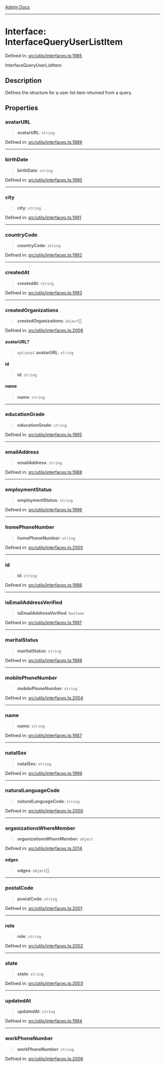 [Admin Docs](/)

---

# Interface: InterfaceQueryUserListItem

Defined in: [src/utils/interfaces.ts:1985](https://github.com/PalisadoesFoundation/talawa-admin/blob/main/src/utils/interfaces.ts#L1985)

InterfaceQueryUserListItem

## Description

Defines the structure for a user list item returned from a query.

## Properties

### avatarURL

> **avatarURL**: `string`

Defined in: [src/utils/interfaces.ts:1989](https://github.com/PalisadoesFoundation/talawa-admin/blob/main/src/utils/interfaces.ts#L1989)

---

### birthDate

> **birthDate**: `string`

Defined in: [src/utils/interfaces.ts:1990](https://github.com/PalisadoesFoundation/talawa-admin/blob/main/src/utils/interfaces.ts#L1990)

---

### city

> **city**: `string`

Defined in: [src/utils/interfaces.ts:1991](https://github.com/PalisadoesFoundation/talawa-admin/blob/main/src/utils/interfaces.ts#L1991)

---

### countryCode

> **countryCode**: `string`

Defined in: [src/utils/interfaces.ts:1992](https://github.com/PalisadoesFoundation/talawa-admin/blob/main/src/utils/interfaces.ts#L1992)

---

### createdAt

> **createdAt**: `string`

Defined in: [src/utils/interfaces.ts:1993](https://github.com/PalisadoesFoundation/talawa-admin/blob/main/src/utils/interfaces.ts#L1993)

---

### createdOrganizations

> **createdOrganizations**: `object`[]

Defined in: [src/utils/interfaces.ts:2008](https://github.com/PalisadoesFoundation/talawa-admin/blob/main/src/utils/interfaces.ts#L2008)

#### avatarURL?

> `optional` **avatarURL**: `string`

#### id

> **id**: `string`

#### name

> **name**: `string`

---

### educationGrade

> **educationGrade**: `string`

Defined in: [src/utils/interfaces.ts:1995](https://github.com/PalisadoesFoundation/talawa-admin/blob/main/src/utils/interfaces.ts#L1995)

---

### emailAddress

> **emailAddress**: `string`

Defined in: [src/utils/interfaces.ts:1988](https://github.com/PalisadoesFoundation/talawa-admin/blob/main/src/utils/interfaces.ts#L1988)

---

### employmentStatus

> **employmentStatus**: `string`

Defined in: [src/utils/interfaces.ts:1996](https://github.com/PalisadoesFoundation/talawa-admin/blob/main/src/utils/interfaces.ts#L1996)

---

### homePhoneNumber

> **homePhoneNumber**: `string`

Defined in: [src/utils/interfaces.ts:2005](https://github.com/PalisadoesFoundation/talawa-admin/blob/main/src/utils/interfaces.ts#L2005)

---

### id

> **id**: `string`

Defined in: [src/utils/interfaces.ts:1986](https://github.com/PalisadoesFoundation/talawa-admin/blob/main/src/utils/interfaces.ts#L1986)

---

### isEmailAddressVerified

> **isEmailAddressVerified**: `boolean`

Defined in: [src/utils/interfaces.ts:1997](https://github.com/PalisadoesFoundation/talawa-admin/blob/main/src/utils/interfaces.ts#L1997)

---

### maritalStatus

> **maritalStatus**: `string`

Defined in: [src/utils/interfaces.ts:1998](https://github.com/PalisadoesFoundation/talawa-admin/blob/main/src/utils/interfaces.ts#L1998)

---

### mobilePhoneNumber

> **mobilePhoneNumber**: `string`

Defined in: [src/utils/interfaces.ts:2004](https://github.com/PalisadoesFoundation/talawa-admin/blob/main/src/utils/interfaces.ts#L2004)

---

### name

> **name**: `string`

Defined in: [src/utils/interfaces.ts:1987](https://github.com/PalisadoesFoundation/talawa-admin/blob/main/src/utils/interfaces.ts#L1987)

---

### natalSex

> **natalSex**: `string`

Defined in: [src/utils/interfaces.ts:1999](https://github.com/PalisadoesFoundation/talawa-admin/blob/main/src/utils/interfaces.ts#L1999)

---

### naturalLanguageCode

> **naturalLanguageCode**: `string`

Defined in: [src/utils/interfaces.ts:2000](https://github.com/PalisadoesFoundation/talawa-admin/blob/main/src/utils/interfaces.ts#L2000)

---

### organizationsWhereMember

> **organizationsWhereMember**: `object`

Defined in: [src/utils/interfaces.ts:2014](https://github.com/PalisadoesFoundation/talawa-admin/blob/main/src/utils/interfaces.ts#L2014)

#### edges

> **edges**: `object`[]

---

### postalCode

> **postalCode**: `string`

Defined in: [src/utils/interfaces.ts:2001](https://github.com/PalisadoesFoundation/talawa-admin/blob/main/src/utils/interfaces.ts#L2001)

---

### role

> **role**: `string`

Defined in: [src/utils/interfaces.ts:2002](https://github.com/PalisadoesFoundation/talawa-admin/blob/main/src/utils/interfaces.ts#L2002)

---

### state

> **state**: `string`

Defined in: [src/utils/interfaces.ts:2003](https://github.com/PalisadoesFoundation/talawa-admin/blob/main/src/utils/interfaces.ts#L2003)

---

### updatedAt

> **updatedAt**: `string`

Defined in: [src/utils/interfaces.ts:1994](https://github.com/PalisadoesFoundation/talawa-admin/blob/main/src/utils/interfaces.ts#L1994)

---

### workPhoneNumber

> **workPhoneNumber**: `string`

Defined in: [src/utils/interfaces.ts:2006](https://github.com/PalisadoesFoundation/talawa-admin/blob/main/src/utils/interfaces.ts#L2006)
